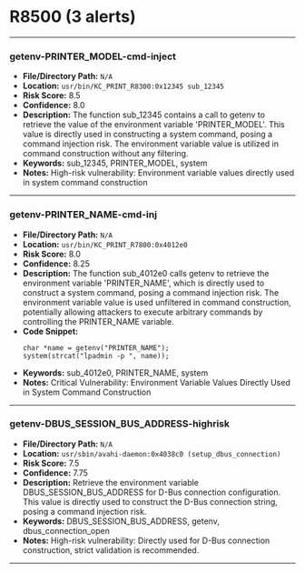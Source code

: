 # R8500 (3 alerts)

---

### getenv-PRINTER_MODEL-cmd-inject

- **File/Directory Path:** `N/A`
- **Location:** `usr/bin/KC_PRINT_R8300:0x12345 sub_12345`
- **Risk Score:** 8.5
- **Confidence:** 8.0
- **Description:** The function sub_12345 contains a call to getenv to retrieve the value of the environment variable 'PRINTER_MODEL'. This value is directly used in constructing a system command, posing a command injection risk. The environment variable value is utilized in command construction without any filtering.
- **Keywords:** sub_12345, PRINTER_MODEL, system
- **Notes:** High-risk vulnerability: Environment variable values directly used in system command construction

---
### getenv-PRINTER_NAME-cmd-inj

- **File/Directory Path:** `N/A`
- **Location:** `usr/bin/KC_PRINT_R7800:0x4012e0`
- **Risk Score:** 8.0
- **Confidence:** 8.25
- **Description:** The function sub_4012e0 calls getenv to retrieve the environment variable 'PRINTER_NAME', which is directly used to construct a system command, posing a command injection risk. The environment variable value is used unfiltered in command construction, potentially allowing attackers to execute arbitrary commands by controlling the PRINTER_NAME variable.
- **Code Snippet:**
  ```
  char *name = getenv("PRINTER_NAME");
  system(strcat("lpadmin -p ", name));
  ```
- **Keywords:** sub_4012e0, PRINTER_NAME, system
- **Notes:** Critical Vulnerability: Environment Variable Values Directly Used in System Command Construction

---
### getenv-DBUS_SESSION_BUS_ADDRESS-highrisk

- **File/Directory Path:** `N/A`
- **Location:** `usr/sbin/avahi-daemon:0x4038c0 (setup_dbus_connection)`
- **Risk Score:** 7.5
- **Confidence:** 7.75
- **Description:** Retrieve the environment variable DBUS_SESSION_BUS_ADDRESS for D-Bus connection configuration. This value is directly used to construct the D-Bus connection string, posing a command injection risk.
- **Keywords:** DBUS_SESSION_BUS_ADDRESS, getenv, dbus_connection_open
- **Notes:** High-risk vulnerability: Directly used for D-Bus connection construction, strict validation is recommended.

---
